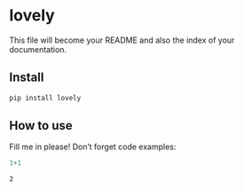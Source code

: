 lovely
================

<!-- WARNING: THIS FILE WAS AUTOGENERATED! DO NOT EDIT! -->

This file will become your README and also the index of your
documentation.

## Install

``` sh
pip install lovely
```

## How to use

Fill me in please! Don’t forget code examples:

``` python
1+1
```

    2
